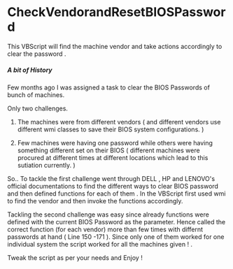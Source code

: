 # CheckVendorandResetBIOSPassword
This VBScript will find the machine vendor and take actions accordingly to clear the password .

##### A bit of History

Few months ago I was assigned a task to clear the BIOS Passwords of bunch of machines.

Only two challenges.
1. The machines were from different vendors 
( and different vendors use different wmi classes to save their BIOS system configurations. )

2. Few machines were having one password while others were having something different set on their BIOS 
( different machines were procured at different times  at different locations which lead to this sutiation currently. )

So..
To tackle the first challenge
went through DELL , HP and LENOVO's official documentations to find the different ways to clear BIOS password 
and then defined functions for each of them . In the VBScript first used wmi to find the vendor and then invoke 
the functions accordingly.

Tackling the second challenge
was easy since already functions were defined with the current BIOS Password as the parameter.
Hence called the correct function (for each vendor) more than few times with differnt passwords at hand ( Line 150 -171 ).
Since only one of them worked for one individual system the script worked for all the machines given ! .

Tweak the script as per your needs and Enjoy !
